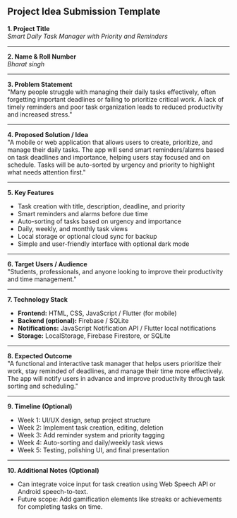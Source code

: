 ## **Project Idea Submission Template**

**1. Project Title**  
*Smart Daily Task Manager with Priority and Reminders*

---

**2.  Name & Roll Number**  
*Bharat singh*

---

**3. Problem Statement**  
"Many people struggle with managing their daily tasks effectively, often forgetting important deadlines or failing to prioritize critical work. A lack of timely reminders and poor task organization leads to reduced productivity and increased stress."

---

**4. Proposed Solution / Idea**  
"A mobile or web application that allows users to create, prioritize, and manage their daily tasks. The app will send smart reminders/alarms based on task deadlines and importance, helping users stay focused and on schedule. Tasks will be auto-sorted by urgency and priority to highlight what needs attention first."

---

**5. Key Features**

- Task creation with title, description, deadline, and priority
- Smart reminders and alarms before due time
- Auto-sorting of tasks based on urgency and importance
- Daily, weekly, and monthly task views
- Local storage or optional cloud sync for backup
- Simple and user-friendly interface with optional dark mode

---

**6. Target Users / Audience**  
"Students, professionals, and anyone looking to improve their productivity and time management."

---

**7. Technology Stack**

- **Frontend:** HTML, CSS, JavaScript / Flutter (for mobile)
- **Backend (optional):** Firebase / SQLite
- **Notifications:** JavaScript Notification API / Flutter local notifications
- **Storage:** LocalStorage, Firebase Firestore, or SQLite

---

**8. Expected Outcome**  
"A functional and interactive task manager that helps users prioritize their work, stay reminded of deadlines, and manage their time more effectively. The app will notify users in advance and improve productivity through task sorting and scheduling."

---

**9. Timeline (Optional)**

- Week 1: UI/UX design, setup project structure
- Week 2: Implement task creation, editing, deletion
- Week 3: Add reminder system and priority tagging
- Week 4: Auto-sorting and daily/weekly task views
- Week 5: Testing, polishing UI, and final presentation

---

**10. Additional Notes (Optional)**  
- Can integrate voice input for task creation using Web Speech API or Android speech-to-text.
- Future scope: Add gamification elements like streaks or achievements for completing tasks on time.
